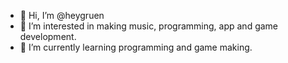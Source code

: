 - 👋 Hi, I’m @heygruen
- 👀 I’m interested in making music, programming, app and game development. 
- 🌱 I’m currently learning programming and game making. 
<!---
heygruen/heygruen is a ✨ special ✨ repository because its `README.md` (this file) appears on your GitHub profile.
You can click the Preview link to take a look at your changes.
--->
